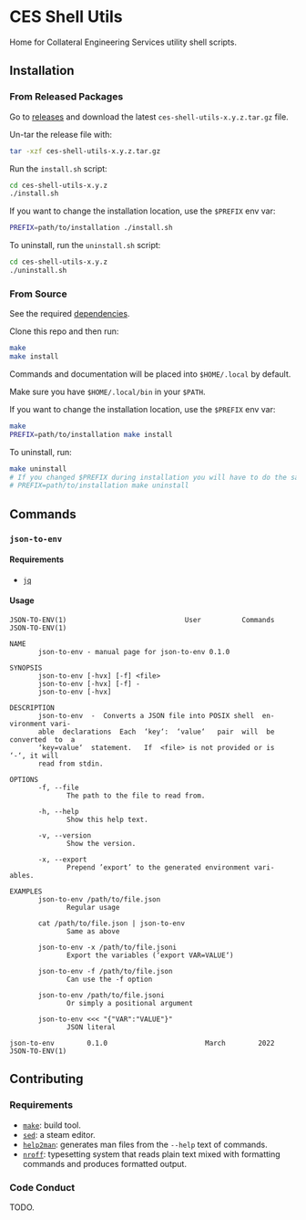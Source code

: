 # CES Shell Utils

Home for Collateral Engineering Services utility shell scripts.

## Installation

### From Released Packages

Go to [releases](https://github.com/clio-finance/shell-utils/releases/latest) and download the latest `ces-shell-utils-x.y.z.tar.gz` file.

Un-tar the release file with:

```bash
tar -xzf ces-shell-utils-x.y.z.tar.gz
```

Run the `install.sh` script:
```bash
cd ces-shell-utils-x.y.z
./install.sh
```

If you want to change the installation location, use the `$PREFIX` env var:

```bash
PREFIX=path/to/installation ./install.sh
```

To uninstall, run the `uninstall.sh` script:
```bash
cd ces-shell-utils-x.y.z
./uninstall.sh
```

### From Source

See the required [dependencies](#requirements-1).

Clone this repo and then run:

```bash
make
make install
```

Commands and documentation will be placed into `$HOME/.local` by default.

Make sure you have `$HOME/.local/bin` in your `$PATH`.

If you want to change the installation location, use the `$PREFIX` env var:

```bash
make
PREFIX=path/to/installation make install
```

To uninstall, run:
```bash
make uninstall
# If you changed $PREFIX during installation you will have to do the same here:
# PREFIX=path/to/installation make uninstall
```

## Commands

### `json-to-env`

#### Requirements

- [`jq`](https://github.com/stedolan/jq)

#### Usage

```
JSON‐TO‐ENV(1)                             User          Commands
JSON‐TO‐ENV(1)

NAME
       json‐to‐env ‐ manual page for json‐to‐env 0.1.0

SYNOPSIS
       json‐to‐env [‐hvx] [‐f] <file>
       json‐to‐env [‐hvx] [‐f] ‐
       json‐to‐env [‐hvx]

DESCRIPTION
       json‐to‐env  ‐  Converts a JSON file into POSIX shell  en‐
vironment vari‐
       able  declarations  Each  ‘key‘:  ‘value‘   pair  will  be
converted  to  a
       ‘key=value‘  statement.   If  <file> is not provided or is
‘‐‘, it will
       read from stdin.

OPTIONS
       ‐f, ‐‐file
              The path to the file to read from.

       ‐h, ‐‐help
              Show this help text.

       ‐v, ‐‐version
              Show the version.

       ‐x, ‐‐export
              Prepend ’export’ to the generated environment vari‐
ables.

EXAMPLES
       json‐to‐env /path/to/file.json
              Regular usage

       cat /path/to/file.json | json‐to‐env
              Same as above

       json‐to‐env ‐x /path/to/file.jsoni
              Export the variables (‘export VAR=VALUE‘)

       json‐to‐env ‐f /path/to/file.json
              Can use the ‐f option

       json‐to‐env /path/to/file.jsoni
              Or simply a positional argument

       json‐to‐env <<< "{"VAR":"VALUE"}"
              JSON literal

json‐to‐env        0.1.0                        March        2022
JSON‐TO‐ENV(1)

```

## Contributing

### Requirements

- [`make`](https://www.gnu.org/software/make/): build tool.
- [`sed`](https://www.gnu.org/software/sed/manual/sed.html): a steam editor.
- [`help2man`](https://www.gnu.org/software/help2man/): generates man files from the `--help` text of commands.
- [`nroff`](https://www.gnu.org/software/groff/): typesetting system that reads plain text mixed with formatting commands and produces formatted output.

### Code Conduct

TODO.
